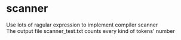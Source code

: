 # scanner
Use  lots of ragular expression to implement compiler scanner  
The output file scanner_test.txt counts every kind of tokens' number
